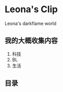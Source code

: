 # Leona's Clip

Leona's darkflame world

## 我的大概收集内容

1. 科技
2. BL
3. 生活


## 目录

<!-- Table of Content-->

